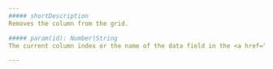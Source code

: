 ```yaml
---
##### shortDescription
Removes the column from the grid.

##### param(id): Number|String
The current column index or the name of the data field in the <a href="/Documentation/16_2/ApiReference/UI_Widgets/dxDataGrid/Configuration/#dataSource">dataSource</a>.

---
```

